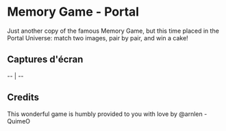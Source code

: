 # Memory Game - Portal

Just another copy of the famous Memory Game, but this time placed in the Portal Universe: match two images, pair by pair, and win a cake!

## Captures d'écran

-- | --


## Credits

This wonderful game is humbly provided to you with love by @arnlen - QuimeO